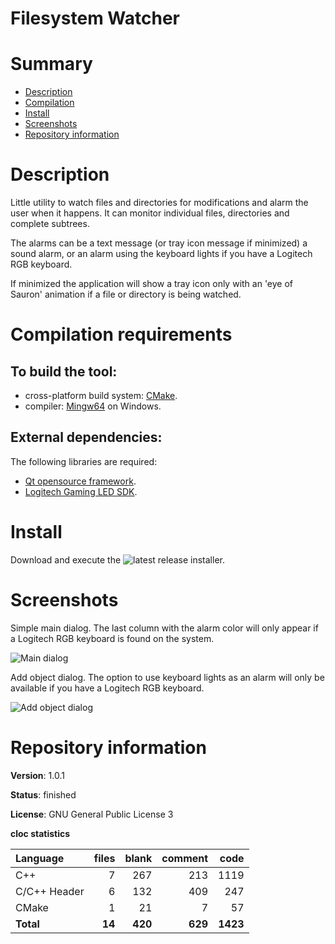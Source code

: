 Filesystem Watcher
==================

# Summary
- [Description](#description)
- [Compilation](#compilation-requirements)
- [Install](#install)
- [Screenshots](#screenshots)
- [Repository information](#repository-information)

# Description
Little utility to watch files and directories for modifications and alarm the user when it happens. It can monitor individual files, directories and complete subtrees.

The alarms can be a text message (or tray icon message if minimized) a sound alarm, or an alarm using the keyboard lights if you have a Logitech RGB keyboard.

If minimized the application will show a tray icon only with an 'eye of Sauron' animation if a file or directory is being watched.  

# Compilation requirements
## To build the tool:
* cross-platform build system: [CMake](http://www.cmake.org/cmake/resources/software.html).
* compiler: [Mingw64](http://sourceforge.net/projects/mingw-w64/) on Windows.

## External dependencies:
The following libraries are required:
* [Qt opensource framework](http://www.qt.io/).
* [Logitech Gaming LED SDK](https://www.logitechg.com/es-es/innovation/developer-lab.html).

# Install

Download and execute the ![latest release](https://github.com/FelixdelasPozas/FilesystemWatcher/releases) installer.

# Screenshots

Simple main dialog. The last column with the alarm color will only appear if a Logitech RGB keyboard is found on the system.

![Main dialog](https://user-images.githubusercontent.com/12167134/109077834-0bb2c200-76fd-11eb-8015-4e5b21b2717e.png)

Add object dialog. The option to use keyboard lights as an alarm will only be available if you have a Logitech RGB keyboard.

![Add object dialog](https://user-images.githubusercontent.com/12167134/109077833-0b1a2b80-76fd-11eb-90cf-f80727e7a155.png)

# Repository information
**Version**: 1.0.1

**Status**: finished

**License**: GNU General Public License 3

**cloc statistics**

| Language                     |files          |blank        |comment           |code  |
|:-----------------------------|--------------:|------------:|-----------------:|-----:|
| C++                          |    7          |  267        |    213           |1119  |
| C/C++ Header                 |    6          |  132        |    409           | 247  |
| CMake                        |    1          |   21        |      7           |  57  |
| **Total**                    |   **14**      |  **420**    |   **629**        |**1423**|

